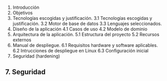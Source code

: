 1. Introducción
2. Objetivos
3. Tecnologías escogidas y justificación.
  3.1 Tecnologías escogidas y justificación.
  3.2 Motor de base de datos
  3.3 Lenguajes seleccionados.
4. Diseño de la aplicación
   4.1 Casos de uso
   4.2 Modelo de dominio
5. Arquitectura de la aplicación.
   5.1 Estructura del proyecto
   5.2 Recursos externos
6. Manual de despliegue.
   6.1 Requisitos hardware y software aplicables.
   6.2 Intrucciones de despliegue en Linux
   6.3 Configuración inicial
7. Seguridad (hardening)


## 7. Seguridad




